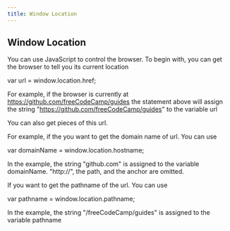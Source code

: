 ```yaml
---
title: Window Location
---
```

## Window Location

You can use JavaScript to control the browser. To begin with, you can get the browser to tell you its current location

var url = window.location.href;

For example, if the browser is currently at https://github.com/freeCodeCamp/guides the statement above will assign the string "https://github.com/freeCodeCamp/guides" to the variable url

You can also get pieces of this url.
 
For example, if the you want to get the domain name of url. You can use

var domainName = window.location.hostname;

In the example, the string "github.com" is assigned to the variable domainName. "http://", the path, and the anchor are omitted.

If you want to get the pathname of the url. You can use

var pathname = window.location.pathname;

In the example, the string "/freeCodeCamp/guides" is assigned to the variable pathname
